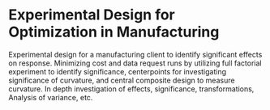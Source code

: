 # Experimental Design for Optimization in Manufacturing
Experimental design for a manufacturing client to identify significant effects on response.  Minimizing cost and data request runs by utilizing full factorial experiment to identify significance, centerpoints for investigating significance of curvature, and central composite design to measure curvature.  In depth investigation of effects, significance, transformations, Analysis of variance, etc.
